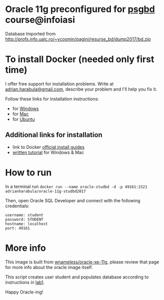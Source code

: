 # Oracle 11g preconfigured for [psgbd](https://profs.info.uaic.ro/~vcosmin/bd) course@infoiasi
Database Imported from http://profs.info.uaic.ro/~vcosmin/pagini/resurse_bd/dump2017/bd.zip

# To install Docker (needed only first time)
I offer free support for installation problems. Write at adrian.harabula@gmail.com, describe your problem and I'll help you fix it.

Follow these links for installation instructions:

 * for [Windows](https://www.youtube.com/watch?v=S7NVloq0EBc)
 * for [Mac](https://www.youtube.com/watch?v=lNkVxDSRo7M)
 * for [Ubuntu](https://www.youtube.com/watch?v=V9AKvZZCWLc)

## Additional links for installation
 * link to Docker [official install guides](https://docs.docker.com/engine/installation/)
 * [written tutorial](https://www.docker.com/products/docker-toolbox) for Windows & Mac
 

# How to run
In a terminal run
`docker run --name oracle-studbd -d -p 49161:1521 adrianharabula/oracle-11g-studbd2017`

Then, open Oracle SQL Developer and connect with the following credentials:

```
username: student
password: STUDENT
hostname: localhost
port: 49161
```

# More info
This image is built from [wnameless/oracle-xe-11g](https://hub.docker.com/r/wnameless/oracle-xe-11g/), please review that page for more info about the oracle image itself.

This script creates user student and populates database according to instructions in [lab1](http://profs.info.uaic.ro/~vcosmin/pagini/resurse_bd/laborator_psgbd_2017/laborator1.pdf).

Happy Oracle-ing!
